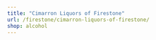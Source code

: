 ```yaml
---
title: "Cimarron Liquors of Firestone"
url: /firestone/cimarron-liquors-of-firestone/
shop: alcohol
---
```

